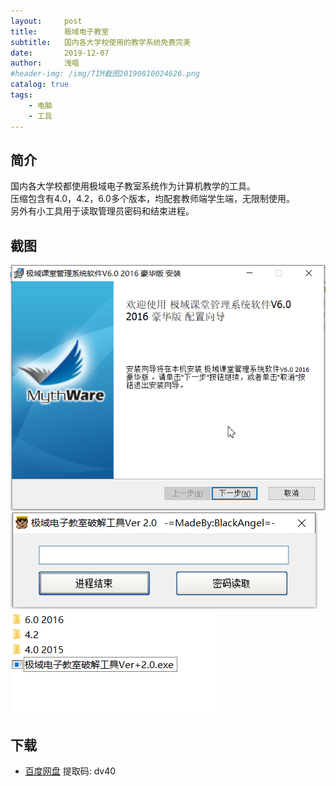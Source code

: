 ```yaml
---
layout:     post
title:      极域电子教室
subtitle:   国内各大学校使用的教学系统免费完美
date:       2019-12-07
author:     浅唱
#header-img: /img/TIM截图20190810024626.png
catalog: true
tags:
    - 电脑
    - 工具
---
```


## 简介
国内各大学校都使用极域电子教室系统作为计算机教学的工具。      
压缩包含有4.0，4.2，6.0多个版本，均配套教师端学生端，无限制使用。    
另外有小工具用于读取管理员密码和结束进程。    

## 截图
![QQ拼音截图20191207005712.png](/img/QQ拼音截图20191207005712.png)
![QQ拼音截图20191207005742.png](/img/QQ拼音截图20191207005742.png)
![QQ拼音截图20191207005803.png](/img/QQ拼音截图20191207005803.png)

## 下载 
- [百度网盘](https://pan.baidu.com/s/1JgkQSeZifDshu5wcda58pg) 提取码: dv40        
